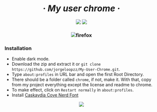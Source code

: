 <h1 align="center">
  <i>
    · My user chrome ·
  </i>
</h1>

<div align="center">

  <img src="https://img.shields.io/badge/Firefox-userChrome-red?style=for-the-badge&logo=firefox">
  <img src="https://img.shields.io/badge/License-Unlicensed-blue?style=for-the-badge&logo=github">

</div>


<h3 align="center">

  ![firefox](https://user-images.githubusercontent.com/80071604/159892260-8da0407c-9274-48da-85e7-8787c8413367.png)

</h1>

### Installation
  * Enable dark mode.
  * Download the zip and extract it or `git clone https://github.com/jorgeloopzz/My-User-Chrome.git`.
  * Type `about:profiles` in URL bar and open the first Root Directory.
  * There should be a folder called `chrome`, if not, make it. With that, copy from my project everything except the license and readme to chrome.
  * To make effect, click on `Restart normally` in `about:profiles`.
  * Install <a href="https://www.nerdfonts.com/font-downloads">Caskaydia Cove Nerd Font</a>

<div align="center">

  <a href="https://www.reddit.com/r/FirefoxCSS/">

  <img src="https://img.shields.io/badge/FirefoxCSS-black?style=for-the-badge&logo=reddit">
  
  </a>

</div>
